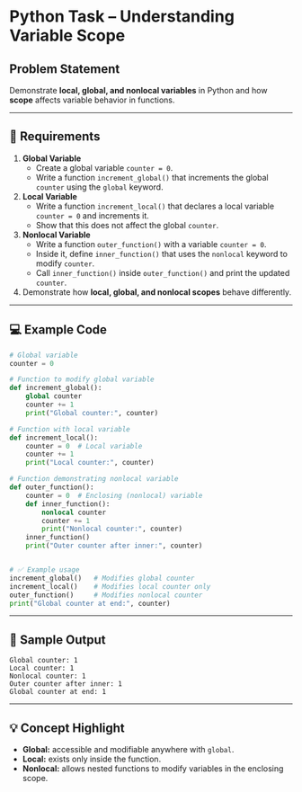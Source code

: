 # Python Task – Understanding Variable Scope

## Problem Statement
Demonstrate **local, global, and nonlocal variables** in Python and how **scope** affects variable behavior in functions.

---

## 📝 Requirements
1. **Global Variable**
   - Create a global variable `counter = 0`.
   - Write a function `increment_global()` that increments the global `counter` using the `global` keyword.
2. **Local Variable**
   - Write a function `increment_local()` that declares a local variable `counter = 0` and increments it.
   - Show that this does not affect the global `counter`.
3. **Nonlocal Variable**
   - Write a function `outer_function()` with a variable `counter = 0`.
   - Inside it, define `inner_function()` that uses the `nonlocal` keyword to modify `counter`.
   - Call `inner_function()` inside `outer_function()` and print the updated `counter`.
4. Demonstrate how **local, global, and nonlocal scopes** behave differently.

---

## 💻 Example Code

```python
# Global variable
counter = 0

# Function to modify global variable
def increment_global():
    global counter
    counter += 1
    print("Global counter:", counter)

# Function with local variable
def increment_local():
    counter = 0  # Local variable
    counter += 1
    print("Local counter:", counter)

# Function demonstrating nonlocal variable
def outer_function():
    counter = 0  # Enclosing (nonlocal) variable
    def inner_function():
        nonlocal counter
        counter += 1
        print("Nonlocal counter:", counter)
    inner_function()
    print("Outer counter after inner:", counter)


# ✅ Example usage
increment_global()   # Modifies global counter
increment_local()    # Modifies local counter only
outer_function()     # Modifies nonlocal counter
print("Global counter at end:", counter)
````

---

## 🎯 Sample Output

```
Global counter: 1
Local counter: 1
Nonlocal counter: 1
Outer counter after inner: 1
Global counter at end: 1
```

---

## 💡 Concept Highlight

* **Global:** accessible and modifiable anywhere with `global`.
* **Local:** exists only inside the function.
* **Nonlocal:** allows nested functions to modify variables in the enclosing scope.
